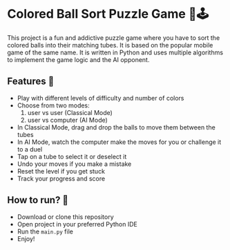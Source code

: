 # Colored Ball Sort Puzzle Game 🌈🕹️

This project is a fun and addictive puzzle game where you have to sort the colored balls into their matching tubes. It is based on the popular mobile game of the same name. It is written in Python and uses multiple algorithms to implement the game logic and the AI opponent.

## Features 🎁

- Play with different levels of difficulty and number of colors
- Choose from two modes:
   1. user vs user (Classical Mode)
   2. user vs computer (AI Mode)
- In Classical Mode, drag and drop the balls to move them between the tubes
- In AI Mode, watch the computer make the moves for you or challenge it to a duel
- Tap on a tube to select it or deselect it
- Undo your moves if you make a mistake
- Reset the level if you get stuck
- Track your progress and score

## How to run? 🚀

- Download or clone this repository
- Open project in your preferred Python IDE
- Run the `main.py` file
- Enjoy!
